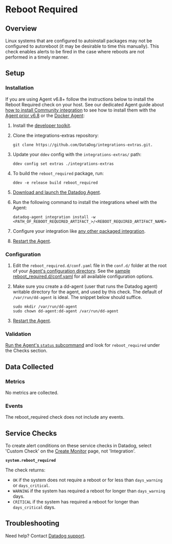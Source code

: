 # Reboot Required

## Overview

Linux systems that are configured to autoinstall packages may not be configured to autoreboot (it may be desirable to time this manually). This check enables alerts to be fired in the case where reboots are not performed in a timely manner.

## Setup

### Installation

If you are using Agent v6.8+ follow the instructions below to install the Reboot Required check on your host. See our dedicated Agent guide about [how to install Community integration][1] to see how to install them with the [Agent prior v6.8][2] or the [Docker Agent][3]:

1. Install the [developer toolkit][4].
2. Clone the integrations-extras repository:

    ```
    git clone https://github.com/DataDog/integrations-extras.git.
    ```

3. Update your `ddev` config with the `integrations-extras/` path:

    ```
    ddev config set extras ./integrations-extras
    ```

4. To build the `reboot_required` package, run:

    ```
    ddev -e release build reboot_required
    ```

5. [Download and launch the Datadog Agent][5].
6. Run the following command to install the integrations wheel with the Agent:

    ```
    datadog-agent integration install -w <PATH_OF_REBOOT_REQUIRED_ARTIFACT_>/<REBOOT_REQUIRED_ARTIFACT_NAME>.whl
    ```

7. Configure your integration like [any other packaged integration][6].
8. [Restart the Agent][7].

### Configuration

1. Edit the `reboot_required.d/conf.yaml` file in the `conf.d/` folder at the root of your [Agent's configuration directory][8].
  See the [sample reboot_required.d/conf.yaml][9] for all available configuration options.

2. Make sure you create a dd-agent (user that runs the Datadog agent) writable directory for the agent, and used by this check. The default of `/var/run/dd-agent` is ideal. The snippet below should suffice.

    ```
    sudo mkdir /var/run/dd-agent
    sudo chown dd-agent:dd-agent /var/run/dd-agent
    ```

3. [Restart the Agent][10].

### Validation

[Run the Agent's `status` subcommand][10] and look for `reboot_required` under the Checks section.

## Data Collected

### Metrics

No metrics are collected.

### Events

The reboot_required check does not include any events.

## Service Checks

To create alert conditions on these service checks in Datadog, select 'Custom Check' on the [Create Monitor][11] page, not 'Integration'.

**`system.reboot_required`**

The check returns:

* `OK` if the system does not require a reboot or for less than `days_warning` or `days_critical`.
* `WARNING` if the system has required a reboot for longer than `days_warning` days.
* `CRITICAL` if the system has required a reboot for longer than `days_critical` days.

## Troubleshooting

Need help? Contact [Datadog support][12].

[1]: https://docs.datadoghq.com/agent/guide/community-integrations-installation-with-docker-agent
[2]: https://docs.datadoghq.com/agent/guide/community-integrations-installation-with-docker-agent/?tab=agentpriorto68
[3]: https://docs.datadoghq.com/agent/guide/community-integrations-installation-with-docker-agent/?tab=docker
[4]: https://docs.datadoghq.com/developers/integrations/new_check_howto/#developer-toolkit
[5]: https://app.datadoghq.com/account/settings#agent
[6]: https://docs.datadoghq.com/getting_started/integrations
[7]: https://docs.datadoghq.com/agent/guide/agent-commands/?tab=agentv6#restart-the-agent
[8]: https://docs.datadoghq.com/agent/guide/agent-configuration-files/?tab=agentv6#agent-configuration-directory
[9]: https://github.com/DataDog/integrations-extras/blob/master/reboot_required/datadog_checks/reboot_required/data/conf.yaml.example
[10]: https://docs.datadoghq.com/agent/guide/agent-commands/?tab=agentv6#service-status
[11]: https://app.datadoghq.com/monitors#/create
[12]: http://docs.datadoghq.com/help
